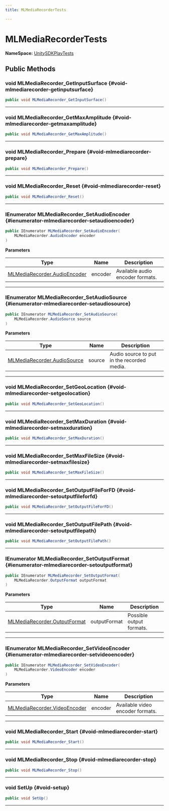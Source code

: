 ```yaml
---
title: MLMediaRecorderTests

---
```


# MLMediaRecorderTests



**NameSpace:** 
[UnitySDKPlayTests](/unity-api/api/UnitySDKPlayTests/UnitySDKPlayTests.md) 








## Public Methods

### void MLMediaRecorder_GetInputSurface {#void-mlmediarecorder-getinputsurface}

```csharp
public void MLMediaRecorder_GetInputSurface()
```






-----------

### void MLMediaRecorder_GetMaxAmplitude {#void-mlmediarecorder-getmaxamplitude}

```csharp
public void MLMediaRecorder_GetMaxAmplitude()
```






-----------

### void MLMediaRecorder_Prepare {#void-mlmediarecorder-prepare}

```csharp
public void MLMediaRecorder_Prepare()
```






-----------

### void MLMediaRecorder_Reset {#void-mlmediarecorder-reset}

```csharp
public void MLMediaRecorder_Reset()
```






-----------

### IEnumerator MLMediaRecorder_SetAudioEncoder {#ienumerator-mlmediarecorder-setaudioencoder}

```csharp
public IEnumerator MLMediaRecorder_SetAudioEncoder(
    MLMediaRecorder.AudioEncoder encoder
)
```


**Parameters**

| Type | Name  | Description  | 
|--|--|--|
| [MLMediaRecorder.AudioEncoder](/unity-api/api/UnityEngine.XR.MagicLeap/MLMediaRecorder/UnityEngine.XR.MagicLeap.MLMediaRecorder.md#enums-audioencoder) |encoder|Available audio encoder formats. |






-----------

### IEnumerator MLMediaRecorder_SetAudioSource {#ienumerator-mlmediarecorder-setaudiosource}

```csharp
public IEnumerator MLMediaRecorder_SetAudioSource(
    MLMediaRecorder.AudioSource source
)
```


**Parameters**

| Type | Name  | Description  | 
|--|--|--|
| [MLMediaRecorder.AudioSource](/unity-api/api/UnityEngine.XR.MagicLeap/MLMediaRecorder/UnityEngine.XR.MagicLeap.MLMediaRecorder.md#enums-audiosource) |source|Audio source to put in the recorded media. |






-----------

### void MLMediaRecorder_SetGeoLocation {#void-mlmediarecorder-setgeolocation}

```csharp
public void MLMediaRecorder_SetGeoLocation()
```






-----------

### void MLMediaRecorder_SetMaxDuration {#void-mlmediarecorder-setmaxduration}

```csharp
public void MLMediaRecorder_SetMaxDuration()
```






-----------

### void MLMediaRecorder_SetMaxFileSize {#void-mlmediarecorder-setmaxfilesize}

```csharp
public void MLMediaRecorder_SetMaxFileSize()
```






-----------

### void MLMediaRecorder_SetOutputFileForFD {#void-mlmediarecorder-setoutputfileforfd}

```csharp
public void MLMediaRecorder_SetOutputFileForFD()
```






-----------

### void MLMediaRecorder_SetOutputFilePath {#void-mlmediarecorder-setoutputfilepath}

```csharp
public void MLMediaRecorder_SetOutputFilePath()
```






-----------

### IEnumerator MLMediaRecorder_SetOutputFormat {#ienumerator-mlmediarecorder-setoutputformat}

```csharp
public IEnumerator MLMediaRecorder_SetOutputFormat(
    MLMediaRecorder.OutputFormat outputFormat
)
```


**Parameters**

| Type | Name  | Description  | 
|--|--|--|
| [MLMediaRecorder.OutputFormat](/unity-api/api/UnityEngine.XR.MagicLeap/MLMediaRecorder/UnityEngine.XR.MagicLeap.MLMediaRecorder.md#enums-outputformat) |outputFormat|Possible output formats. |






-----------

### IEnumerator MLMediaRecorder_SetVideoEncoder {#ienumerator-mlmediarecorder-setvideoencoder}

```csharp
public IEnumerator MLMediaRecorder_SetVideoEncoder(
    MLMediaRecorder.VideoEncoder encoder
)
```


**Parameters**

| Type | Name  | Description  | 
|--|--|--|
| [MLMediaRecorder.VideoEncoder](/unity-api/api/UnityEngine.XR.MagicLeap/MLMediaRecorder/UnityEngine.XR.MagicLeap.MLMediaRecorder.md#enums-videoencoder) |encoder|Available video encoder formats. |






-----------

### void MLMediaRecorder_Start {#void-mlmediarecorder-start}

```csharp
public void MLMediaRecorder_Start()
```






-----------

### void MLMediaRecorder_Stop {#void-mlmediarecorder-stop}

```csharp
public void MLMediaRecorder_Stop()
```






-----------

### void SetUp {#void-setup}

```csharp
public void SetUp()
```






-----------

